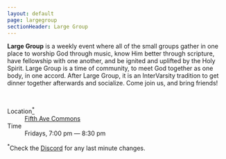 ```yaml
---
layout: default
page: largegroup
sectionHeader: Large Group
---
```


<p>
  <b>Large Group</b> is a weekly event where all of the small groups gather in
  one place to worship God through music, know Him better through scripture,
  have fellowship with one another, and be ignited and uplifted by the Holy
  Spirit. Large Group is a time of community, to meet God together as one body,
  in one accord. After Large Group, it is an InterVarsity tradition to get
  dinner together afterwards and socialize. Come join us, and bring friends!
</p>
<br>

<!-- Table for location, time -->
<div class="cogs cogs-large">
  <dl>
    <dt>Location<a href="#location-addendum"><sup>*</sup></a></dt>
    <dd><a href="https://maps.app.goo.gl/TDHorMbT2i1KzUDZ6"
        target="_blank">Fifth Ave Commons</a></dd>
    <dt>Time</dt>
    <dd>Fridays, 7:00 pm &mdash; 8:30 pm</dd>
  </dl>
</div>

<p id="location-addendum">
  <sup>*</sup>Check the <a href="https://discord.gg/Af8Y8Zn"
    target="_blank">Discord</a> for any last minute changes.
</p>